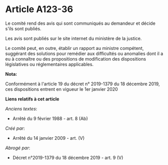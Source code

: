 # Article A123-36

Le comité rend des avis qui sont communiqués au demandeur et décide s'ils sont publiés.

Les avis sont publiés sur le site internet du ministère de la justice.

Le comité peut, en outre, établir un rapport au ministre compétent, suggérant des solutions pour remédier aux difficultés ou
anomalies dont il a eu à connaître ou des propositions de modification des dispositions législatives ou réglementaires
applicables.

**Nota:**

Conformément à l'article 19 du décret n° 2019-1379 du 18 décembre 2019, ces dispositions entrent en vigueur le 1er janvier
2020

**Liens relatifs à cet article**

_Anciens textes_:

  - Arrêté du 9 février 1988 - art. 8 (Ab)

_Créé par_:

  - Arrêté du 14 janvier 2009 - art. (V)

_Abrogé par_:

  - Décret n°2019-1379 du 18 décembre 2019 - art. 9 (V)
